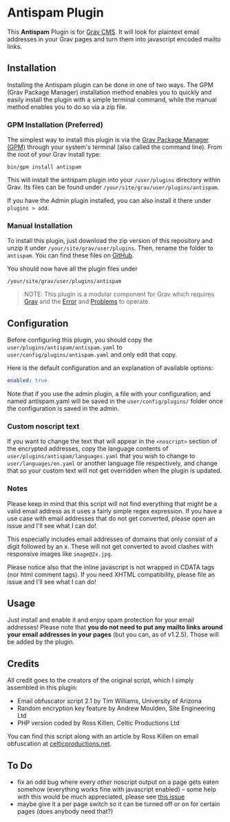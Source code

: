 # Antispam Plugin

This **Antispam** Plugin is for [Grav CMS](http://github.com/getgrav/grav). It will look for plaintext email addresses in your Grav pages and turn them into javascript encoded mailto links.

## Installation

Installing the Antispam plugin can be done in one of two ways. The GPM (Grav Package Manager) installation method enables you to quickly and easily install the plugin with a simple terminal command, while the manual method enables you to do so via a zip file.

### GPM Installation (Preferred)

The simplest way to install this plugin is via the [Grav Package Manager (GPM)](http://learn.getgrav.org/advanced/grav-gpm) through your system's terminal (also called the command line). From the root of your Grav install type:

    bin/gpm install antispam

This will install the antispam plugin into your `/user/plugins` directory within Grav. Its files can be found under `/your/site/grav/user/plugins/antispam`.

If you have the Admin plugin installed, you can also install it there under `plugins > add`.

### Manual Installation

To install this plugin, just download the zip version of this repository and unzip it under `/your/site/grav/user/plugins`. Then, rename the folder to `antispam`. You can find these files on [GitHub](https://github.com/skinofthesoul/antispam).

You should now have all the plugin files under

    /your/site/grav/user/plugins/antispam

> NOTE: This plugin is a modular component for Grav which requires [Grav](http://github.com/getgrav/grav) and the [Error](https://github.com/getgrav/grav-plugin-error) and [Problems](https://github.com/getgrav/grav-plugin-problems) to operate.

## Configuration

Before configuring this plugin, you should copy the `user/plugins/antispam/antispam.yaml` to `user/config/plugins/antispam.yaml` and only edit that copy.

Here is the default configuration and an explanation of available options:

```yaml
enabled: true
```

Note that if you use the admin plugin, a file with your configuration, and named antispam.yaml will be saved in the `user/config/plugins/` folder once the configuration is saved in the admin.

### Custom noscript text
If you want to change the text that will appear in the `<noscript>` section of the encrypted addresses, copy the language contents of `user/plugins/antispam/languages.yaml` that you wish to change to `user/languages/en.yaml` or another language file respectively, and change that so your custom text will not get overridden when the plugin is updated.

### Notes

Please keep in mind that this script will not find everything that might be a valid email address as it uses a fairly simple regex expression. If you have a use case with email addresses that do not get converted, please open an issue and I'll see what I can do!

This especially includes email addresses of domains that only consist of a digit followed by an x. These will not get converted to avoid clashes with responsive images like `image@2x.jpg`.

Please notice also that the inline javascript is not wrapped in CDATA tags (nor html comment tags). If you need XHTML compatibility, please file an issue and I'll see what I can do!

## Usage

Just install and enable it and enjoy spam protection for your email addresses! Please note that **you do not need to put any mailto links around your email addresses in your pages** (but you can, as of v1.2.5). Those will be added by the plugin.

## Credits

All credit goes to the creators of the original script, which I simply assembled in this plugin:

* Email obfuscator script 2.1 by Tim Williams, University of Arizona
* Random encryption key feature by Andrew Moulden, Site Engineering Ltd
* PHP version coded by Ross Killen, Celtic Productions Ltd

You can find this script along with an article by Ross Killen on email obfuscation at [celticproductions.net](http://www.celticproductions.net/articles/10/email/php-email-obfuscator.html).


## To Do

- fix an odd bug where every *other* noscript output on a page gets eaten somehow (everything works fine with javascript enabled) – some help with this would be much appreciated, please see [this issue](https://github.com/skinofthesoul/grav-plugin-antispam/issues/1)
- maybe give it a per page switch so it can be turned off or on for certain pages (does anybody need that?)
